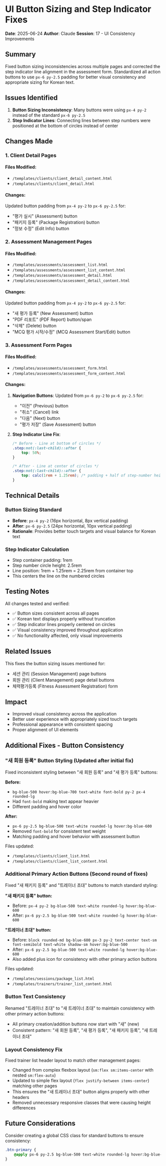 # UI Button Sizing and Step Indicator Fixes

**Date**: 2025-06-24
**Author**: Claude
**Session**: 17 - UI Consistency Improvements

## Summary

Fixed button sizing inconsistencies across multiple pages and corrected the step indicator line alignment in the assessment form. Standardized all action buttons to use `px-6 py-2.5` padding for better visual consistency and appropriate sizing for Korean text.

## Issues Identified

1. **Button Sizing Inconsistency**: Many buttons were using `px-4 py-2` instead of the standard `px-6 py-2.5`
2. **Step Indicator Lines**: Connecting lines between step numbers were positioned at the bottom of circles instead of center

## Changes Made

### 1. Client Detail Pages

#### Files Modified:
- `/templates/clients/client_detail_content.html`
- `/templates/clients/client_detail.html`

#### Changes:
Updated button padding from `px-4 py-2` to `px-6 py-2.5` for:
- "평가 실시" (Assessment) button
- "패키지 등록" (Package Registration) button
- "정보 수정" (Edit Info) button

### 2. Assessment Management Pages

#### Files Modified:
- `/templates/assessments/assessment_list.html`
- `/templates/assessments/assessment_list_content.html`
- `/templates/assessments/assessment_detail.html`
- `/templates/assessments/assessment_detail_content.html`

#### Changes:
Updated button padding from `px-4 py-2` to `px-6 py-2.5` for:
- "새 평가 등록" (New Assessment) button
- "PDF 리포트" (PDF Report) button/span
- "삭제" (Delete) button
- "MCQ 평가 시작/수정" (MCQ Assessment Start/Edit) button

### 3. Assessment Form Pages

#### Files Modified:
- `/templates/assessments/assessment_form.html`
- `/templates/assessments/assessment_form_content.html`

#### Changes:
1. **Navigation Buttons**: Updated from `px-6 py-2` to `px-6 py-2.5` for:
   - "이전" (Previous) button
   - "취소" (Cancel) link
   - "다음" (Next) button
   - "평가 저장" (Save Assessment) button

2. **Step Indicator Line Fix**:
   ```css
   /* Before - Line at bottom of circles */
   .step:not(:last-child)::after {
       top: 50%;
   }
   
   /* After - Line at center of circles */
   .step:not(:last-child)::after {
       top: calc(1rem + 1.25rem); /* padding + half of step-number height */
   }
   ```

## Technical Details

### Button Sizing Standard
- **Before**: `px-4 py-2` (16px horizontal, 8px vertical padding)
- **After**: `px-6 py-2.5` (24px horizontal, 10px vertical padding)
- **Rationale**: Provides better touch targets and visual balance for Korean text

### Step Indicator Calculation
- Step container padding: 1rem
- Step number circle height: 2.5rem
- Line position: 1rem + 1.25rem = 2.25rem from container top
- This centers the line on the numbered circles

## Testing Notes

All changes tested and verified:
- ✅ Button sizes consistent across all pages
- ✅ Korean text displays properly without truncation
- ✅ Step indicator lines properly centered on circles
- ✅ Visual consistency improved throughout application
- ✅ No functionality affected, only visual improvements

## Related Issues

This fixes the button sizing issues mentioned for:
- 세션 관리 (Session Management) page buttons
- 회원 관리 (Client Management) page detail buttons
- 체력평가등록 (Fitness Assessment Registration) form

## Impact

- Improved visual consistency across the application
- Better user experience with appropriately sized touch targets
- Professional appearance with consistent spacing
- Proper alignment of UI elements

## Additional Fixes - Button Consistency

### "새 회원 등록" Button Styling (Updated after initial fix)

Fixed inconsistent styling between "새 회원 등록" and "새 평가 등록" buttons:

**Before:**
- `bg-blue-500 hover:bg-blue-700 text-white font-bold py-2 px-4 rounded-lg`
- Had `font-bold` making text appear heavier
- Different padding and hover color

**After:**
- `px-6 py-2.5 bg-blue-500 text-white rounded-lg hover:bg-blue-600`
- Removed `font-bold` for consistent text weight
- Matching padding and hover behavior with assessment button

Files updated:
- `/templates/clients/client_list.html`
- `/templates/clients/client_list_content.html`

### Additional Primary Action Buttons (Second round of fixes)

Fixed "새 패키지 등록" and "트레이너 초대" buttons to match standard styling:

**"새 패키지 등록" button:**
- Before: `px-4 py-2 bg-blue-500 text-white rounded-lg hover:bg-blue-600`
- After: `px-6 py-2.5 bg-blue-500 text-white rounded-lg hover:bg-blue-600`

**"트레이너 초대" button:**
- Before: `block rounded-md bg-blue-600 px-3 py-2 text-center text-sm font-semibold text-white shadow-sm hover:bg-blue-500`
- After: `px-6 py-2.5 bg-blue-500 text-white rounded-lg hover:bg-blue-600`
- Also added plus icon for consistency with other primary action buttons

Files updated:
- `/templates/sessions/package_list.html`
- `/templates/trainers/trainer_list_content.html`

### Button Text Consistency

Renamed "트레이너 초대" to "새 트레이너 초대" to maintain consistency with other primary action buttons:
- All primary creation/addition buttons now start with "새" (new)
- Consistent pattern: "새 회원 등록", "새 평가 등록", "새 패키지 등록", "새 트레이너 초대"

### Layout Consistency Fix

Fixed trainer list header layout to match other management pages:
- Changed from complex flexbox layout (`sm:flex sm:items-center` with nested `sm:flex-auto`)
- Updated to simple flex layout (`flex justify-between items-center`) matching other pages
- This ensures the "새 트레이너 초대" button aligns properly with other headers
- Removed unnecessary responsive classes that were causing height differences

## Future Considerations

Consider creating a global CSS class for standard buttons to ensure consistency:
```css
.btn-primary {
    @apply px-6 py-2.5 bg-blue-500 text-white rounded-lg hover:bg-blue-600 transition duration-200;
}
```